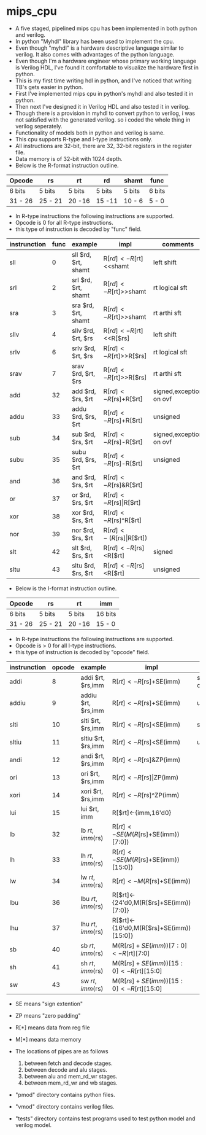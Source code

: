# mips_cpu

* A five staged, pipelined mips cpu has been implemented in both python and verilog.
* In python "Myhdl" library has been used to implement the cpu.
* Even though "myhdl" is a hardware descriptive language similar to verilog. It also comes with advantages of the python language.
* Even though I'm a hardware engineer whose primary working language is Verilog HDL, I've found it comfortable to visualize the hardware first in python.
* This is my first time writing hdl in python, and I've noticed that writing TB's gets easier in python.
* First I've implemented mips cpu in python's myhdl and also tested it in python.
* Then next I've designed it in Verilog HDL and also tested it in verilog.
* Though there is a provision in myhdl to convert python to verilog, i was not satisfied with the generated verilog. so i coded the whole thing in verilog seperately.
* Functionality of models both in python and verilog is same.
* This cpu supports R-type and I-type instructions only.
* All instructions are 32-bit, there are 32, 32-bit registers in the register file.
* Data memory is of 32-bit with 1024 depth.
* Below is the R-format instruction outline.

|   Opcode  |   rs   |  rt   |  rd   |  shamt   |   func    |
|-----------|--------|-------|-------|----------|-----------|
|   6 bits  | 5 bits | 5 bits| 5 bits|   5 bits |   6 bits  |
| 31 -   26 | 25 - 21| 20 -16| 15 -11| 10 - 6   | 5 - 0     |  

* In R-type instructions the following instructions are supported.
* Opcode is 0 for all R-type instructions.
* this type of instruction is decoded by "func" field.

|   instrunction    |   func    |   example          |    impl                |   comments    |
|-------------------|-----------|--------------------|------------------------|---------------|
|   sll             |   0       |sll $rd,  $rt, shamt| R[$rd] <- R[$rt]<<shamt| left shift    |
|   srl             |   2       |srl $rd,  $rt, shamt| R[$rd] <- R[$rt]>>shamt| rt logical sft|
|   sra             |   3       |sra $rd,  $rt, shamt| R[$rd] <- R[$rt]>>shamt| rt arthi sft  |
|   sllv            |   4       |sllv $rd,  $rt, $rs | R[$rd] <-R[$rt]<<R[$rs]| left shift    |
|   srlv            |   6       |srlv $rd,  $rt, $rs | R[$rd] <-R[$rt]>>R[$rs]| rt logical sft|
|   srav            |   7       |srav $rd,  $rt, $rs | R[$rd] <-R[$rt]>>R[$rs]| rt arthi sft  |
|   add             |   32      |add  $rd, $rs, $rt  | R[$rd]<-R[$rs]+R[$rt]  | signed,exception on ovf|
|   addu            |   33      |addu $rd, $rs, $rt  | R[$rd]<-R[$rs]+R[$rt]  | unsigned      |
|   sub             |   34      |sub  $rd, $rs, $rt  | R[$rd]<-R[$rs]-R[$rt]  | signed,exception on ovf|
|   subu            |   35      |subu $rd, $rs, $rt  | R[$rd]<-R[$rs]-R[$rt]  | unsigned      |
|   and             |   36      |and  $rd, $rs, $rt  | R[$rd]<-R[$rs]&R[$rt]  |               |
|   or              |   37      |or   $rd, $rs, $rt  | R[$rd]<-R[$rs]\|R[$rt] |               |
|   xor             |   38      |xor  $rd, $rs, $rt  | R[$rd]<-R[$rs]^R[$rt]  |               |
|   nor             |   39      |nor  $rd, $rs, $rt  |R[$rd]<-~(R[$rs]\|R[$rt])|               |
|   slt             |   42      |slt  $rd, $rs, $rt  | R[$rd]<-R[$rs]<R[$rt]  |signed         |
|   sltu            |   43      |sltu $rd, $rs, $rt  | R[$rd]<-R[$rs]<R[$rt]  |unsigned       |


* Below is the I-format instruction outline.

|   Opcode  |   rs   |  rt   |  imm   |
|-----------|--------|-------|--------|
|   6 bits  | 5 bits | 5 bits| 16 bits|
| 31 -   26 | 25 - 21| 20 -16| 15 - 0 |  

* In R-type instructions the following instructions are supported.
* Opcode is > 0 for all I-type instructions.
* this type of instruction is decoded by "opcode" field.

|   instrunction    |   opcode  |   example        |    impl                                |   comments    |
|-------------------|-----------|------------------|----------------------------------------|---------------|
|   addi            |   8       |addi  $rt, $rs,imm| R[$rt] <-R[$rs]+SE(imm)                | signed,exception on ovf|
|   addiu           |   9       |addiu $rt, $rs,imm| R[$rt] <-R[$rs]+SE(imm)                | unsigned      |
|   slti            |  10       |slti  $rt, $rs,imm| R[$rt] <-R[$rs]<SE(imm)                | signed        |
|   sltiu           |  11       |sltiu $rt, $rs,imm| R[$rt] <-R[$rs]<SE(imm)                | unsigned      |
|   andi            |  12       |andi  $rt, $rs,imm| R[$rt] <-R[$rs]&ZP(imm)                |               |
|   ori             |  13       |ori   $rt, $rs,imm| R[$rt] <-R[$rs]\|ZP(imm)               |               |
|   xori            |  14       |xori  $rt, $rs,imm| R[$rt] <-R[$rs]^ZP(imm)                |               |
|   lui             |  15       |lui   $rt, imm    | R[$rt]<-{imm,16'd0}                    |               |
|   lb              |  32       |lb    $rt,imm($rs)| R[$rt]<-SE(M(R[$rs]+SE(imm))[7:0])     |               | 
|   lh              |  33       |lh    $rt,imm($rs)| R[$rt]<-SE(M(R[$rs]+SE(imm))[15:0])    |               |
|   lw              |  34       |lw    $rt,imm($rs)| R[$rt]<-M(R[$rs]+SE(imm))              |               |  
|   lbu             |  36       |lbu   $rt,imm($rs)| R[$rt]<-{24'd0,M(R[$rs]+SE(imm))[7:0]} |               |    
|   lhu             |  37       |lhu   $rt,imm($rs)| R[$rt]<-{16'd0,M(R[$rs]+SE(imm))[15:0]}|               |    
|   sb              |  40       |sb    $rt,imm($rs)| M(R[$rs]+SE(imm))[7:0] <- R[$rt][7:0]  |               |
|   sh              |  41       |sh    $rt,imm($rs)| M(R[$rs]+SE(imm))[15:0]<- R[$rt][15:0] |               |
|   sw              |  43       |sw    $rt,imm($rs)| M(R[$rs]+SE(imm))[15:0]<- R[$rt][15:0] |               |

* SE means "sign extention"
* ZP means "zero padding"
* R[\*] means data from reg file
* M[\*] means data memory
* The locations of pipes are as follows 
    1. between fetch and decode stages.
    2. between decode and alu stages.
    3. between alu and mem_rd_wr stages.
    4. between mem_rd_wr and wb stages.

* "pmod" directory contains python files.
* "vmod" directory contains verilog files.
* "tests" directory contains test programs used to test python model and verilog model.

